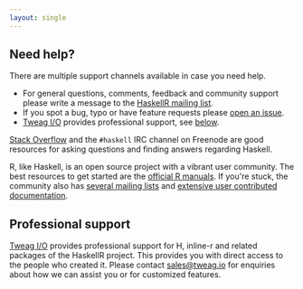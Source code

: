 ```yaml
---
layout: single 
---
```


## Need help?

There are multiple support channels available in case you need help.

* For general questions, comments, feedback and community support
  please write a message to the
  [HaskellR mailing list](https://groups.google.com/group/haskellr).
* If you spot a bug, typo or have feature requests please
  [open an issue](https://github.com/commercialhaskell/stack/issues/new).
* [Tweag I/O](https://tweag.io) provides professional support, see
  [below](#professional-support).

[Stack Overflow](http://stackoverflow.com/questions/tagged/haskell)
and the `#haskell` IRC channel on Freenode are good resources for
asking questions and finding answers regarding Haskell.

R, like Haskell, is an open source project with a vibrant user
community. The best resources to get started are the
[official R manuals](http://cran.r-project.org/manuals.html). If
you're stuck, the community also has
[several mailing lists](http://www.r-project.org/mail.html) and
[extensive user contributed documentation](http://cran.r-project.org/other-docs.html).

## Professional support

[Tweag I/O](https://tweag.io) provides professional support for H,
inline-r and related packages of the HaskellR project. This provides
you with direct access to the people who created it. Please contact
[sales@tweag.io](mailto:sales@tweag.io) for enquiries about how we can
assist you or for customized features.

